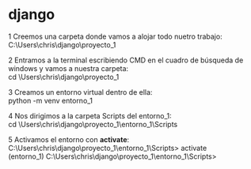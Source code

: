 # django

1 Creemos una carpeta donde vamos a alojar todo nuetro trabajo:\
C:\Users\chris\django\proyecto_1

2 Entramos a la terminal escribiendo CMD en el cuadro de búsqueda de windows y vamos a nuestra carpeta:\
cd \Users\chris\django\proyecto_1

3 Creamos un entorno virtual dentro de ella:\
python -m venv entorno_1

4 Nos dirigimos a la carpeta Scripts del entorno_1:\
cd \Users\chris\django\proyecto_1\entorno_1\Scripts

5 Activamos el entorno con **activate**:\
C:\Users\chris\django\proyecto_1\entorno_1\Scripts> activate\
(entorno_1) C:\Users\chris\django\proyecto_1\entorno_1\Scripts>

